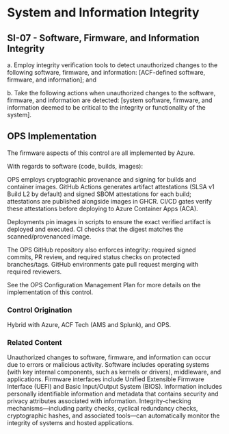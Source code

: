 # System and Information Integrity
## SI-07 - Software, Firmware, and Information Integrity

a. Employ integrity verification tools to detect unauthorized changes to the following software, firmware, and information: [ACF-defined software, firmware, and information]; and

b. Take the following actions when unauthorized changes to the software, firmware, and information are detected: [system software, firmware, and information deemed to be critical to the integrity or functionality of the system].

## OPS Implementation

The firmware aspects of this control are all implemented by Azure.

With regards to software (code, builds, images):

OPS employs cryptographic provenance and signing for builds and container images. GitHub Actions generates artifact attestations (SLSA v1 Build L2 by default) and signed SBOM attestations for each build; attestations are published alongside images in GHCR. CI/CD gates verify these attestations before deploying to Azure Container Apps (ACA). 

Deployments pin images in scripts to ensure the exact verified artifact is deployed and executed. CI checks that the digest matches the scanned/provenanced image. 

The OPS GitHub repository also enforces integrity: required signed commits, PR review, and required status checks on protected branches/tags. GitHub environments gate pull request merging with required reviewers. 

See the OPS Configuration Management Plan for more details on the implementation of this control. 

### Control Origination

Hybrid with Azure, ACF Tech (AMS and Splunk), and OPS.

### Related Content

Unauthorized changes to software, firmware, and information can occur due to errors or malicious activity. Software includes operating systems (with key internal components, such as kernels or drivers), middleware, and applications. Firmware interfaces include Unified Extensible Firmware Interface (UEFI) and Basic Input/Output System (BIOS). Information includes personally identifiable information and metadata that contains security and privacy attributes associated with information. Integrity-checking mechanisms—including parity checks, cyclical redundancy checks, cryptographic hashes, and associated tools—can automatically monitor the integrity of systems and hosted applications.
